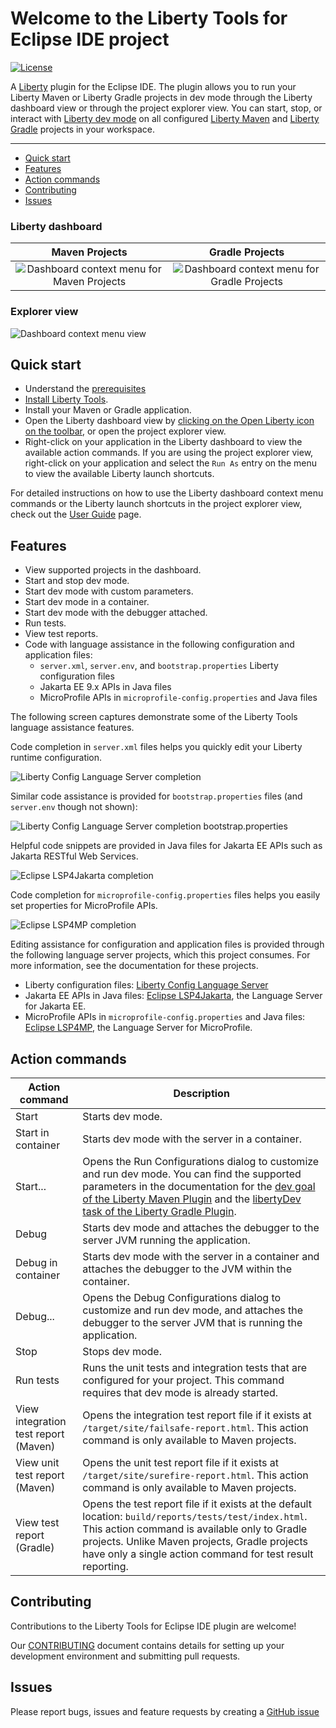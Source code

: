 # Welcome to the Liberty Tools for Eclipse IDE project

[![License](https://img.shields.io/badge/License-EPL%202.0-red.svg?label=license&logo=eclipse)](https://www.eclipse.org/legal/epl-2.0/)

A [Liberty](https://openliberty.io/) plugin for the Eclipse IDE. The plugin allows you to run your Liberty Maven or
Liberty Gradle projects in dev mode through the Liberty dashboard view or through the project explorer view. You can start,
stop, or interact with [Liberty dev mode](https://openliberty.io/docs/latest/development-mode.html) on all configured
[Liberty Maven](https://github.com/OpenLiberty/ci.maven/blob/master/docs/dev.md#dev)
and [Liberty Gradle](https://github.com/OpenLiberty/ci.gradle/blob/master/docs/libertyDev.md) projects in your
workspace.

---
- [Quick start](#quick-start)
- [Features](#features)
- [Action commands](#action-commands)
- [Contributing](#contributing)
- [Issues](#issues)

### Liberty dashboard

Maven Projects             | Gradle Projects
:-------------------------:|:-------------------------:
![Dashboard context menu for Maven Projects](docs/images/maven-dashboardViewContextMenuShown.png) | ![Dashboard context menu for Gradle Projects](docs/images/gradle-dashboardViewContextMenuShown.png)

### Explorer view

![Dashboard context menu view](docs/images/maven-RunAsConfigShortcutsExplorerMenuShown.png) 

## Quick start

- Understand the [prerequisites](docs/user-guide.md#before-you-begin)
- [Install Liberty Tools](docs/installation.md).
- Install your Maven or Gradle application.
- Open the Liberty dashboard view by [clicking on the Open Liberty icon on the toolbar](https://github.com/OpenLiberty/liberty-tools-eclipse/blob/main/docs/user-guide.md#opening-the-liberty-dashboard-view), or open the project explorer view.
- Right-click on your application in the Liberty dashboard to view the available action commands. If you are using the project explorer view, right-click on your application and select the `Run As` entry on the menu to view the available Liberty launch shortcuts.

For detailed instructions on how to use the Liberty dashboard context menu commands or the Liberty launch shortcuts in the project explorer view, check out the [User Guide](docs/user-guide.md) page.

## Features

- View supported projects in the dashboard.
- Start and stop dev mode.
- Start dev mode with custom parameters.
- Start dev mode in a container.
- Start dev mode with the debugger attached.
- Run tests.
- View test reports.
- Code with language assistance in the following configuration and application files:
  - `server.xml`, `server.env`, and `bootstrap.properties` Liberty configuration files
  - Jakarta EE 9.x APIs in Java files 
  - MicroProfile APIs in `microprofile-config.properties` and Java files
 
 The following screen captures demonstrate some of the Liberty Tools language assistance features.

Code completion in `server.xml` files helps you quickly edit your Liberty runtime configuration.

![Liberty Config Language Server completion](docs/images/liberty-config-ls-server-xml.png)

Similar code assistance is provided for `bootstrap.properties` files (and `server.env` though not shown):

![Liberty Config Language Server completion bootstrap.properties](docs/images/liberty-config-ls-bootstrap.png)

Helpful code snippets are provided in Java files for Jakarta EE APIs such as Jakarta RESTful Web Services.

![Eclipse LSP4Jakarta completion](docs/images/jakarta-ee-ls-rest-snippet.png)

Code completion for `microprofile-config.properties` files helps you easily set properties for MicroProfile APIs.

![Eclipse LSP4MP completion](docs/images/mp-ls-config.png)

Editing assistance for configuration and application files is provided through the following language server projects, which this project consumes. For more information, see the documentation for these projects.

- Liberty configuration files: [Liberty Config Language Server](https://github.com/OpenLiberty/liberty-language-server#liberty-config-language-server)
- Jakarta EE APIs in Java files:  [Eclipse LSP4Jakarta](https://github.com/eclipse/lsp4jakarta#eclipse-lsp4jakarta), the Language Server for Jakarta EE.
- MicroProfile APIs in `microprofile-config.properties` and Java files: [Eclipse LSP4MP](https://github.com/eclipse/lsp4mp#eclipse-lsp4mp---language-server-for-microprofile), the Language Server for MicroProfile.


## Action commands

| Action command                       | Description                                                                                                                                                                                                                                                                                                                  |
| ------------------------------------ | ---------------------------------------------------------------------------------------------------------------------------------------------------------------------------------------------------------------------------------------------------------------------------------------------------------------------------- |
| Start                                | Starts dev mode.                                                                                                                                                                                                                                                                                                             |
| Start in container                   | Starts dev mode with the server in a container.
| Start...                             | Opens the Run Configurations dialog to customize and run dev mode. You can find the supported parameters in the documentation for the [dev goal of the Liberty Maven Plugin](https://github.com/OpenLiberty/ci.maven/blob/master/docs/dev.md#additional-parameters) and the [libertyDev task of the Liberty Gradle Plugin](https://github.com/OpenLiberty/ci.gradle/blob/master/docs/libertyDev.md#command-line-parameters). |
| Debug                                | Starts dev mode and attaches the debugger to the server JVM running the application. 
| Debug in container                   | Starts dev mode with the server in a container and attaches the debugger to the JVM within the container.
| Debug...                             | Opens the Debug Configurations dialog to customize and run dev mode, and attaches the debugger to the server JVM that is running the application.
| Stop                                 | Stops dev mode.                                                                                                                                                                                                                                                                                                              |
| Run tests                            | Runs the unit tests and integration tests that are configured for your project. This command requires that dev mode is already started.                                                                                                                                                                                        |
| View integration test report (Maven) | Opens the integration test report file if it exists at `/target/site/failsafe-report.html`. This action command is only available to Maven projects.                                                                                                                                                                                                                                                                                  |
| View unit test report (Maven)        | Opens the unit test report file if it exists at `/target/site/surefire-report.html`. This action command is only available to Maven projects.                                                                                                                                                                                                                                                                                             |
| View test report (Gradle)            | Opens the test report file if it exists at the default location: `build/reports/tests/test/index.html`. This action command is available only to Gradle projects. Unlike Maven projects, Gradle projects have only a single action command for test result reporting.                                                                     

## Contributing

Contributions to the Liberty Tools for Eclipse IDE plugin are welcome!

Our [CONTRIBUTING](CONTRIBUTING.md) document contains details for setting up your development environment and submitting pull requests.

## Issues

Please report bugs, issues and feature requests by creating
a [GitHub issue](https://github.com/OpenLiberty/liberty-tools-eclipse/issues)
